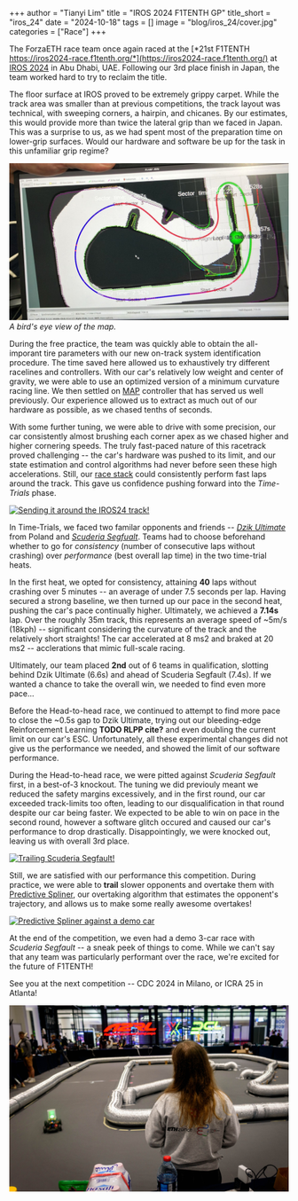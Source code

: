 +++
author = "Tianyi Lim"
title = "IROS 2024 F1TENTH GP"
title_short = "iros_24"
date = "2024-10-18"
tags = []
image = "blog/iros_24/cover.jpg"
categories = ["Race"]
+++

The ForzaETH race team once again raced at the [*21st F1TENTH https://iros2024-race.f1tenth.org/*](https://iros2024-race.f1tenth.org/) at [IROS 2024](https://iros2024-abudhabi.org/) in Abu Dhabi, UAE. Following our 3rd place finish in Japan, the team worked hard to try to reclaim the title.

The floor surface at IROS proved to be extremely grippy carpet. While the track area was smaller than at previous competitions, the track layout was technical, with sweeping corners, a hairpin, and chicanes. By our estimates, this would provide more than twice the lateral grip than we faced in Japan. This was a surprise to us, as we had spent most of the preparation time on lower-grip surfaces. Would our hardware and software be up for the task in this unfamiliar grip regime?

![Map](iros24-map.jpg)
*A bird's eye view of the map.*

During the free practice, the team was quickly able to obtain the all-imporant tire parameters with our new on-track system identification procedure. The time saved here allowed us to exhaustively try different racelines and controllers. With our car's relatively low weight and center of gravity, we were able to use an optimized version of a minimum curvature racing line. We then settled on [MAP](https://arxiv.org/abs/2209.04346) controller that has served us well previously. Our experience allowed us to extract as much out of our hardware as possible, as we chased tenths of seconds.

With some further tuning, we were able to drive with some precision, our car consistently almost brushing each corner apex as we chased higher and higher cornering speeds. The truly fast-paced nature of this racetrack proved challenging -- the car's hardware was pushed to its limit, and our state estimation and control algorithms had never before seen these high accelerations. Still, our [race stack](https://github.com/ForzaETH/race_stack) could consistently perform fast laps around the track. This gave us confidence pushing forward into the *Time-Trials* phase.

[![Sending it around the IROS24 track!](https://img.youtube.com/vi/G3gGeEaX5ks/maxresdefault.jpg)](https://www.youtube.com/watch?v=G3gGeEaX5ks)

In Time-Trials, we faced two familar opponents and friends -- [*Dzik Ultimate*](https://www.linkedin.com/in/lsztyber/) from Poland and [*Scuderia Segfualt*](https://www.tuwien.at/inf/f1tenth/). Teams had to choose beforehand whether to go for *consistency* (number of consecutive laps without crashing) over *performance* (best overall lap time) in the two time-trial heats.

In the first heat, we opted for consistency, attaining **40** laps without crashing over 5 minutes -- an average of under 7.5 seconds per lap. Having secured a strong baseline, we then turned up our pace in the second heat, pushing the car's pace continually higher. Ultimately, we achieved a **7.14s** lap. Over the roughly 35m track, this represents an average speed of ~5m/s (18kph) -- significant considering the curvature of the track and the relatively short straights! The car accelerated at 8 ms2 and braked at 20 ms2 -- acclerations that mimic full-scale racing.

Ultimately, our team placed **2nd** out of 6 teams in qualification, slotting behind Dzik Ultimate (6.6s) and ahead of Scuderia Segfault (7.4s). If we wanted a chance to take the overall win, we needed to find even more pace...

Before the Head-to-head race, we continued to attempt to find more pace to close the ~0.5s gap to Dzik Ultimate, trying out our bleeding-edge Reinforcement Learning **TODO RLPP cite?** and even doubling the current limit on our car's ESC. Unfortunately, all these experimental changes did not give us the performance we needed, and showed the limit of our software performance.

During the Head-to-head race, we were pitted against *Scuderia Segfault* first, in a best-of-3 knockout. The tuning we did previouly meant we reduced the safety margins excessively, and in the first round, our car exceeded track-limits too often, leading to our disqualification in that round despite our car being faster. We expected to be able to win on pace in the second round, however a software glitch occured and caused our car's performance to drop drastically. Disappointingly, we were knocked out, leaving us with overall 3rd place.

[![Trailing Scuderia Segfault!](https://img.youtube.com/vi/pdfRBNpUTo0/maxresdefault.jpg)](https://www.youtube.com/watch?v=pdfRBNpUTo0)

Still, we are satisfied with our performance this competition. During practice, we were able to **trail** slower opponents and overtake them with [Predictive Spliner](https://github.com/ForzaETH/predictive-spliner), our overtaking algorithm that estimates the opponent's trajectory, and allows us to make some really awesome overtakes!

[![Predictive Spliner against a demo car](https://img.youtube.com/vi/zq-L64i11mM/maxresdefault.jpg)](https://www.youtube.com/watch?v=zq-L64i11mM)

At the end of the competition, we even had a demo 3-car race with *Scuderia Segfault* -- a sneak peek of things to come. While we can't say that any team was particularly performant over the race, we're excited for the future of F1TENTH!

See you at the next competition -- CDC 2024 in Milano, or ICRA 25 in Atlanta!

![Endpic](end-pic.jpg)